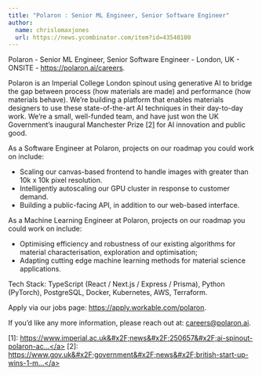 ```yaml
---
title: "Polaron : Senior ML Engineer, Senior Software Engineer"
author:
  name: chrislomaxjones
  url: https://news.ycombinator.com/item?id=43548100
---
```

Polaron - Senior ML Engineer, Senior Software Engineer - London, UK - ONSITE - <a href="https:&#x2F;&#x2F;polaron.ai&#x2F;careers" rel="nofollow">https:&#x2F;&#x2F;polaron.ai&#x2F;careers</a>.

Polaron is an Imperial College London spinout using generative AI to bridge the gap between process (how materials are made) and performance (how materials behave). We’re building a platform that enables materials designers to use these state-of-the-art AI techniques in their day-to-day work. We’re a small, well-funded team, and have just won the UK Government’s inaugural Manchester Prize [2] for AI innovation and public good.

As a Software Engineer at Polaron, projects on our roadmap you could work on include:
- Scaling our canvas-based frontend to handle images with greater than 10k x 10k pixel resolution.
- Intelligently autoscaling our GPU cluster in response to customer demand.
- Building a public-facing API, in addition to our web-based interface.

As a Machine Learning Engineer at Polaron, projects on our roadmap you could work on include:
- Optimising efficiency and robustness of our existing algorithms for material characterisation, exploration and optimisation;
- Adapting cutting edge machine learning methods for material science applications.

Tech Stack: TypeScript (React &#x2F; Next.js &#x2F; Express &#x2F; Prisma), Python (PyTorch), PostgreSQL, Docker, Kubernetes, AWS, Terraform.

Apply via our jobs page: <a href="https:&#x2F;&#x2F;apply.workable.com&#x2F;polaron" rel="nofollow">https:&#x2F;&#x2F;apply.workable.com&#x2F;polaron</a>.

If you’d like any more information, please reach out at: [careers@polaron.ai](mailto:careers@polaron.ai).

[1]: <a href="https:&#x2F;&#x2F;www.imperial.ac.uk&#x2F;news&#x2F;250657&#x2F;ai-spinout-polaron-accelerate-design-advanced&#x2F;" rel="nofollow">https:&#x2F;&#x2F;www.imperial.ac.uk&#x2F;news&#x2F;250657&#x2F;ai-spinout-polaron-ac...</a>
[2]: <a href="https:&#x2F;&#x2F;www.gov.uk&#x2F;government&#x2F;news&#x2F;british-start-up-wins-1-million-ai-prize-for-breakthrough-slashing-materials-development-from-years-to-days" rel="nofollow">https:&#x2F;&#x2F;www.gov.uk&#x2F;government&#x2F;news&#x2F;british-start-up-wins-1-m...</a>
<JobApplication />
